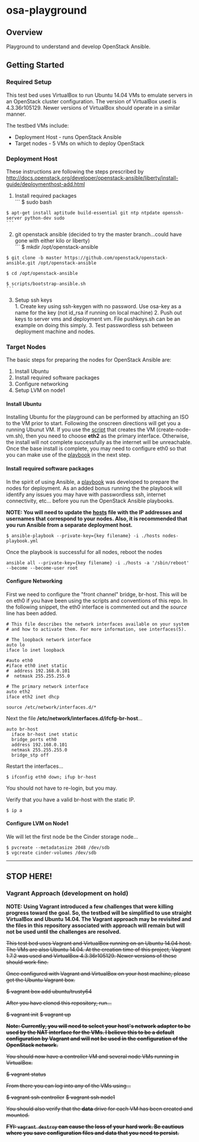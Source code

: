 # osa-playground
## Overview
Playground to understand and develop OpenStack Ansible.

## Getting Started
### Required Setup
This test bed uses VirtualBox to run Ubuntu 14.04 VMs to emulate servers in an OpenStack cluster configuration.  The version of VirtualBox used is 4.3.36r105129.  Newer versions of VirtualBox should operate in a similar manner.

The testbed VMs include:
  * Deployment Host - runs OpenStack Ansible
  * Target nodes - 5 VMs on which to deploy OpenStack

### Deployment Host
These instructions are following the steps prescribed by http://docs.openstack.org/developer/openstack-ansible/liberty/install-guide/deploymenthost-add.html
  1.  Install required packages  
    ```
    $ sudo bash
    
    $ apt-get install aptitude build-essential git ntp ntpdate openssh-server python-dev sudo
    ```
  2.  git openstack ansible (decided to try the master branch...could have gone with either kilo or liberty)  
    ```
    $ mkdir /opt/openstack-ansible
    
    $ git clone -b master https://github.com/openstack/openstack-ansible.git /opt/openstack-ansible
    
    $ cd /opt/openstack-ansible
    
    $ scripts/bootstrap-ansible.sh
    ```
  3.  Setup ssh keys  
    1.  Create key using ssh-keygen with no password.  Use osa-key as a name for the key (not id_rsa if running on local machine)
    2.  Push out keys to server vms and deployment vm.  File pushkeys.sh can be an example on doing this simply.
    3.  Test passwordless ssh between deployment machine and nodes.


### Target Nodes
The basic steps for preparing the nodes for OpenStack Ansible are:
 1. Install Ubuntu
 2. Install required software packages
 3. Configure networking
 4. Setup LVM on node1

#### Install Ubuntu
Installing Ubuntu for the playground can be performed by attaching an ISO to the VM prior to start.  Following the onscreen directions will get you a running Ubunut VM.  If you use the [script](./create-node-vm.sh) that creates the VM (create-node-vm.sh), then you need to choose __eth2__ as the primary interface.  Otherwise, the install will not complete successfully as the internet will be unreachable.  Once the base install is complete, you may need to configure eth0 so that you can make use of the [playbook](./nodes-playbook.yml) in the next step.

#### Install required software packages
In the spirit of using Ansible, a [playbook](./nodes-playbook.yml) was developed to prepare the nodes for deployment.  As an added bonus running the the playbook will identify any issues you may have with passwordless ssh, internet connectivity, etc... before you run the OpenStack Ansible playbooks.  

**NOTE: You will need to update the [hosts](./hosts) file with the IP addresses and usernames that correspond to your nodes.  Also, it is recommended that you run Ansible from a separate deployment host.**

```
$ ansible-playbook --private-key={key filename} -i ./hosts nodes-playbook.yml
```

Once the playbook is successful for all nodes, reboot the nodes

```
ansible all --private-key={key filename} -i ./hosts -a '/sbin/reboot' --become --become-user root
```

#### Configure Networking
First we need to configure the "front channel" bridge, br-host.  This will be on eth0 if you have been using the scripts and conventions of this repo.  In the following snippet, the eth0 interface is commented out and the _source_ line has been added.
```
# This file describes the network interfaces available on your system
# and how to activate them. For more information, see interfaces(5).

# The loopback network interface
auto lo
iface lo inet loopback

#auto eth0
#iface eth0 inet static
#  address 192.168.0.101
#  netmask 255.255.255.0

# The primary network interface
auto eth2
iface eth2 inet dhcp

source /etc/network/interfaces.d/*
```

Next the file **/etc/network/interfaces.d/ifcfg-br-host**...
```
auto br-host
  iface br-host inet static
  bridge_ports eth0
  address 192.168.0.101
  netmask 255.255.255.0
  bridge_stp off
```

Restart the interfaces...
```
$ ifconfig eth0 down; ifup br-host
```

You should not have to re-login, but you may.

Verify that you have a valid br-host with the static IP.
```
$ ip a
```

#### Configure LVM on Node1
We will let the first node be the Cinder storage node...
```
$ pvcreate --metadatasize 2048 /dev/sdb
$ vgcreate cinder-volumes /dev/sdb
```

---
**STOP HERE!**
---

### Vagrant Approach (development on hold)
**NOTE: Using Vagrant introduced a few challenges that were killing progress toward the goal.  So, the testbed will be simplified to use straight VirtualBox and Ubuntu 14.04.  The Vagrant approach may be revisited and the files in this repository associated with approach will remain but will not be used until the challenges are resolved.**

~~This test bed uses Vagrant and VirtualBox running on an Ubuntu 14.04 host.  The VMs are also Ubuntu 14.04.  At the creation time of this project, Vagrant 1.7.2 was used and VirtualBox 4.3.36r105129.  Newer versions of these should work fine.~~

~~Once configured with Vagrant and VirtualBox on your host machine, please get the Ubuntu Vagrant box.~~

~~$ vagrant box add ubuntu/trusty64~~ 

~~After you have cloned this repository, run...~~

~~$ vagrant init~~
~~$ vagrant up~~
  
~~**Note: Currently, you will need to select your host's network adapter to be used by the NAT interface for the VMs.  I believe this to be a default configuration by Vagrant and will not be used in the configuration of the OpenStack network.**~~

~~You should now have a controller VM and several node VMs running in VirtualBox.~~

~~$ vagrant status~~
  
~~From there you can log into any of the VMs using...~~

~~$ vagrant ssh controller~~
~~$ vagrant ssh node1~~
  
~~You should also verify that the **data** drive for each VM has been created and mounted.~~

~~**FYI:  `vagrant destroy` can cause the loss of your hard work.  Be cautious where you save configuration files and data that you need to persist.**~~
